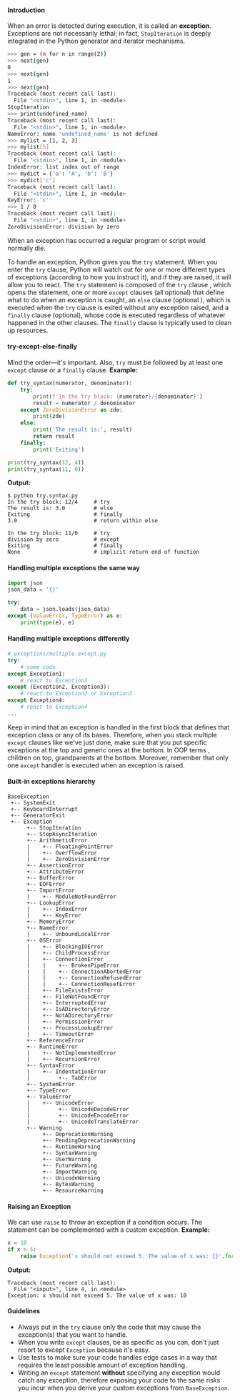 #### Introduction

When an error is detected during execution, it is called an **exception**. 
Exceptions are not necessarily lethal; in fact, `StopIteration` is deeply
integrated in the Python generator and iterator mechanisms.

```bash
>>> gen = (n for n in range(2))
>>> next(gen)
0
>>> next(gen)
1
>>> next(gen)
Traceback (most recent call last):
  File "<stdin>", line 1, in <module>
StopIteration
>>> print(undefined_name)
Traceback (most recent call last):
  File "<stdin>", line 1, in <module>
NameError: name 'undefined_name' is not defined
>>> mylist = [1, 2, 3]
>>> mylist[5]
Traceback (most recent call last):
  File "<stdin>", line 1, in <module>
IndexError: list index out of range
>>> mydict = {'a': 'A', 'b': 'B'}
>>> mydict['c']
Traceback (most recent call last):
  File "<stdin>", line 1, in <module>
KeyError: 'c'
>>> 1 / 0
Traceback (most recent call last):
  File "<stdin>", line 1, in <module>
ZeroDivisionError: division by zero
```

When an exception has occurred a regular program or script would normally die.

To handle an exception, Python gives you the `try` statement. When you enter
the `try` clause, Python will watch out for one or more different types of
exceptions (according to how you instruct it), and if they are raised, it
will allow you to react. The `try` statement is composed of the `try` clause
, which opens the statement, one or more `except` clauses (all optional) that
define what to do when an exception is caught, an `else` clause (optional
), which is executed when the `try` clause is exited without any exception
raised, and a `finally` clause (optional), whose code is executed regardless
of whatever happened in the other clauses. The `finally` clause is typically
used to clean up resources.

#### try-except-else-finally

Mind the order—it's important. Also, `try` must be followed by at least one
`except` clause or a `finally` clause. **Example:**

```python
def try_syntax(numerator, denominator):
    try:
        print(f'In the try block: {numerator}/{denominator}')
        result = numerator / denominator
    except ZeroDivisionError as zde:
        print(zde)
    else:
        print('The result is:', result)
        return result
    finally:
        print('Exiting')

print(try_syntax(12, 4))
print(try_syntax(11, 0))
```

**Output:**
```text
$ python try.syntax.py
In the try block: 12/4     # try
The result is: 3.0         # else
Exiting                    # finally
3.0                        # return within else

In the try block: 11/0     # try
division by zero           # except
Exiting                    # finally
None                       # implicit return end of function
```

#### Handling multiple exceptions the same way
```python
import json
json_data = '{}'

try:
    data = json.loads(json_data)
except (ValueError, TypeError) as e:
    print(type(e), e)
```

#### Handling multiple exceptions differently
```python
# exceptions/multiple.except.py
try:
    # some code
except Exception1:
    # react to Exception1
except (Exception2, Exception3):
    # react to Exception2 or Exception3
except Exception4:
    # react to Exception4
...
```
Keep in mind that an exception is handled in the first block that defines
that exception class or any of its bases. Therefore, when you stack
multiple `except` clauses like we've just done, make sure that you put
specific exceptions at the top and generic ones at the bottom. In OOP terms
, children on top, grandparents at the bottom. Moreover, remember that only
one `except` handler is executed when an exception is raised.

#### Built-in exceptions hierarchy

```text
BaseException
 +-- SystemExit
 +-- KeyboardInterrupt
 +-- GeneratorExit
 +-- Exception
      +-- StopIteration
      +-- StopAsyncIteration
      +-- ArithmeticError
      |    +-- FloatingPointError
      |    +-- OverflowError
      |    +-- ZeroDivisionError
      +-- AssertionError
      +-- AttributeError
      +-- BufferError
      +-- EOFError
      +-- ImportError
      |    +-- ModuleNotFoundError
      +-- LookupError
      |    +-- IndexError
      |    +-- KeyError
      +-- MemoryError
      +-- NameError
      |    +-- UnboundLocalError
      +-- OSError
      |    +-- BlockingIOError
      |    +-- ChildProcessError
      |    +-- ConnectionError
      |    |    +-- BrokenPipeError
      |    |    +-- ConnectionAbortedError
      |    |    +-- ConnectionRefusedError
      |    |    +-- ConnectionResetError
      |    +-- FileExistsError
      |    +-- FileNotFoundError
      |    +-- InterruptedError
      |    +-- IsADirectoryError
      |    +-- NotADirectoryError
      |    +-- PermissionError
      |    +-- ProcessLookupError
      |    +-- TimeoutError
      +-- ReferenceError
      +-- RuntimeError
      |    +-- NotImplementedError
      |    +-- RecursionError
      +-- SyntaxError
      |    +-- IndentationError
      |         +-- TabError
      +-- SystemError
      +-- TypeError
      +-- ValueError
      |    +-- UnicodeError
      |         +-- UnicodeDecodeError
      |         +-- UnicodeEncodeError
      |         +-- UnicodeTranslateError
      +-- Warning
           +-- DeprecationWarning
           +-- PendingDeprecationWarning
           +-- RuntimeWarning
           +-- SyntaxWarning
           +-- UserWarning
           +-- FutureWarning
           +-- ImportWarning
           +-- UnicodeWarning
           +-- BytesWarning
           +-- ResourceWarning
```

#### Raising an Exception

We can use `raise` to throw an exception if a condition occurs. The statement
can be complemented with a custom exception. **Example:**
```python
x = 10
if x > 5:
    raise Exception('x should not exceed 5. The value of x was: {}'.format(x))
```

**Output:**
```text
Traceback (most recent call last):
  File "<input>", line 4, in <module>
Exception: x should not exceed 5. The value of x was: 10
```

#### Guidelines
- Always put in the `try` clause only the code that may cause the exception(s) 
that you want to handle.
- When you write `except` clauses, be as specific as you can, don't just
resort to except `Exception` because it's easy.
- Use tests to make sure your code handles edge cases in a way that requires
the least possible amount of exception handling.
- Writing an `except` statement **without** specifying any exception would catch
any exception, therefore exposing your code to the same risks you incur
when you derive your custom exceptions from `BaseException`.
